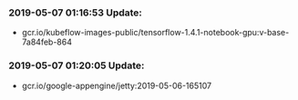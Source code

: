 ### 2019-05-07 01:16:53 Update:

- gcr.io/kubeflow-images-public/tensorflow-1.4.1-notebook-gpu:v-base-7a84feb-864
### 2019-05-07 01:20:05 Update:

- gcr.io/google-appengine/jetty:2019-05-06-165107
